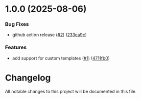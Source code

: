 # 1.0.0 (2025-08-06)


### Bug Fixes

* github action release ([#2](https://github.com/blencorp/create-fastapi-app/issues/2)) ([233ca9c](https://github.com/blencorp/create-fastapi-app/commit/233ca9cb2290f07526f4493ecce92c60317d9601))


### Features

* add support for custom templates ([#1](https://github.com/blencorp/create-fastapi-app/issues/1)) ([4711fb0](https://github.com/blencorp/create-fastapi-app/commit/4711fb066c754ef42b3100d3a2bb6dee41a67308))

# Changelog

All notable changes to this project will be documented in this file.
